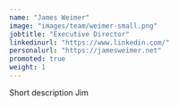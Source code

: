 ```yaml
---
name: "James Weimer"
image: "images/team/weimer-small.png"
jobtitle: "Executive Director"
linkedinurl: "https://www.linkedin.com/"
personalurl: "https://jamesweimer.net"
promoted: true
weight: 1
---
```


Short description Jim